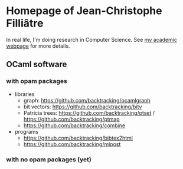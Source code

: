 # Homepage of Jean-Christophe Filliâtre

In real life, I'm doing research in Computer Science. See [my academic webpage](https://www.lri.fr/~filliatr/) for more details.

## OCaml software

### with opam packages

* libraries
  * graph: https://github.com/backtracking/ocamlgraph
  * bit vectors: https://github.com/backtracking/bitv
  * Patricia trees: https://github.com/backtracking/ptset / https://github.com/backtracking/ptmap
  * https://github.com/backtracking/combine
* programs
  * https://github.com/backtracking/bibtex2html
  * https://github.com/backtracking/mlpost

### with no opam packages (yet)

